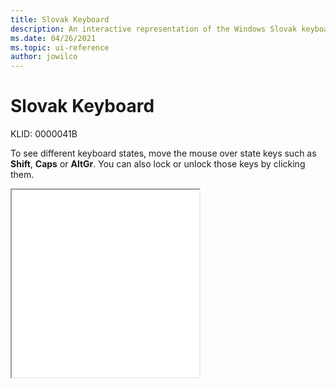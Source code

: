 ```yaml
---
title: Slovak Keyboard
description: An interactive representation of the Windows Slovak keyboard. To see different keyboard states, click or move the mouse over the state keys.
ms.date: 04/26/2021
ms.topic: ui-reference
author: jowilco
---
```


# Slovak Keyboard

KLID: 0000041B

To see different keyboard states, move the mouse over state keys such as **Shift**, **Caps** or **AltGr**. You can also lock or unlock those keys by clicking them.

<iframe src="kbdsl.html" height="300"></iframe>
